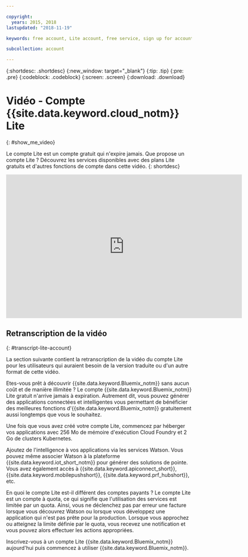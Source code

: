 ```yaml
---

copyright:
  years: 2015, 2018
lastupdated: "2018-11-19"

keywords: free account, Lite account, free service, sign up for account, video

subcollection: account

---
```


{:shortdesc: .shortdesc}
{:new_window: target="_blank"}
{:tip: .tip}
{:pre: .pre}
{:codeblock: .codeblock}
{:screen: .screen}
{:download: .download}

# Vidéo - Compte {{site.data.keyword.cloud_notm}} Lite
{: #show_me_video}

Le compte Lite est un compte gratuit qui n'expire jamais. Que propose un compte Lite ? Découvrez les services disponibles avec des plans Lite gratuits et d'autres fonctions de compte dans cette vidéo.
{: shortdesc}

<p>
  <div class="embed-responsive embed-responsive-16by9">
    <iframe class="embed-responsive-item" id="youtubeplayer" title="Compte IBM Cloud Lite" type="text/html" width="640" height="390" src="https://www.youtube.com/embed/0rMYXcbpHbI" frameborder="0" webkitallowfullscreen mozallowfullscreen allowfullscreen> </iframe>
  </div>
</p>

## Retranscription de la vidéo
{: #transcript-lite-account}

La section suivante contient la retranscription de la vidéo du compte Lite pour les utilisateurs qui auraient besoin de la version traduite ou d'un autre format de cette vidéo.

Etes-vous prêt à découvrir {{site.data.keyword.Bluemix_notm}} sans aucun coût et de manière illimitée ? Le compte {{site.data.keyword.Bluemix_notm}} Lite gratuit n'arrive jamais à expiration. Autrement dit, vous pouvez générer des applications connectées et intelligentes vous permettant de bénéficier des meilleures fonctions d'{{site.data.keyword.Bluemix_notm}} gratuitement aussi longtemps que vous le souhaitez.

Une fois que vous avez créé votre compte Lite, commencez par héberger vos applications avec 256 Mo de mémoire d'exécution Cloud Foundry et 2 Go de clusters Kubernetes.

Ajoutez de l'intelligence à vos applications via les services Watson. Vous pouvez même associer Watson à la plateforme {{site.data.keyword.iot_short_notm}} pour générer des solutions de pointe. Vous avez également accès à {{site.data.keyword.apiconnect_short}}, {{site.data.keyword.mobilepushshort}}, {{site.data.keyword.prf_hubshort}}, etc.

En quoi le compte Lite est-il différent des comptes payants ? Le compte Lite est un compte à quota, ce qui signifie que l'utilisation des services est limitée par un quota. Ainsi, vous ne déclenchez pas par erreur une facture lorsque vous découvrez Watson ou lorsque vous développez une application qui n'est pas prête pour la production. Lorsque vous approchez ou atteignez la limite définie par le quota, vous recevez une notification et vous pouvez alors effectuer les actions appropriées.

Inscrivez-vous à un compte Lite {{site.data.keyword.Bluemix_notm}} aujourd'hui puis commencez à utiliser {{site.data.keyword.Bluemix_notm}}.
